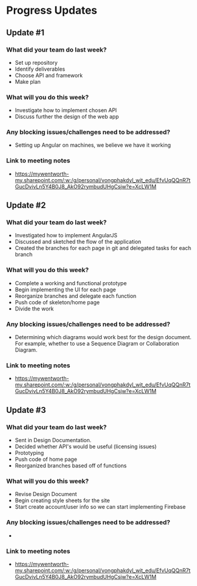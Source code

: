 # Progress Updates

## Update #1

### What did your team do last week?
* Set up repository
* Identify deliverables
* Choose API and framework 
* Make plan

### What will you do this week?
* Investigate how to implement chosen API 
* Discuss further the design of the web app

### Any blocking issues/challenges need to be addressed?
* Setting up Angular on machines, we believe we have it working

### Link to meeting notes
* https://mywentworth-my.sharepoint.com/:w:/g/personal/vongphakdyl_wit_edu/EfvUqQQnR7tGucDvivLn5Y4B0J8_AkO92rymbudUHgCsjw?e=XcLW1M

## Update #2

### What did your team do last week?
* Investigated how to implement AngularJS
* Discussed and sketched the flow of the application
* Created the branches for each page in git and delegated tasks for each branch

### What will you do this week?
* Complete a working and functional prototype
* Begin implementing the UI for each page
* Reorganize branches and delegate each function
* Push code of skeleton/home page
* Divide the work

### Any blocking issues/challenges need to be addressed?
* Determining which diagrams would work best for the design document.  For example, whether to use a Sequence Diagram or Collaboration Diagram.

### Link to meeting notes
* https://mywentworth-my.sharepoint.com/:w:/g/personal/vongphakdyl_wit_edu/EfvUqQQnR7tGucDvivLn5Y4B0J8_AkO92rymbudUHgCsjw?e=XcLW1M


## Update #3

### What did your team do last week?
* Sent in Design Documentation.
* Decided whether API's would be useful (licensing issues)
* Prototyping
* Push code of home page
* Reorganized branches based off of functions

### What will you do this week?
* Revise Design Document
* Begin creating style sheets for the site
* Start create account/user info so we can start implementing Firebase

### Any blocking issues/challenges need to be addressed?
* 

### Link to meeting notes
* https://mywentworth-my.sharepoint.com/:w:/g/personal/vongphakdyl_wit_edu/EfvUqQQnR7tGucDvivLn5Y4B0J8_AkO92rymbudUHgCsjw?e=XcLW1M
